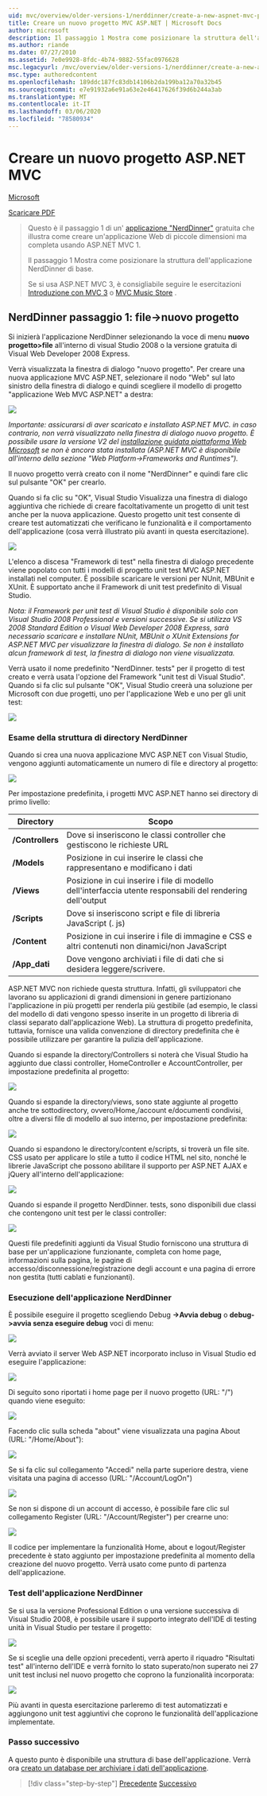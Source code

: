 ```yaml
---
uid: mvc/overview/older-versions-1/nerddinner/create-a-new-aspnet-mvc-project
title: Creare un nuovo progetto MVC ASP.NET | Microsoft Docs
author: microsoft
description: Il passaggio 1 Mostra come posizionare la struttura dell'applicazione NerdDinner di base.
ms.author: riande
ms.date: 07/27/2010
ms.assetid: 7e0e9928-8fdc-4b74-9882-55fac0976628
msc.legacyurl: /mvc/overview/older-versions-1/nerddinner/create-a-new-aspnet-mvc-project
msc.type: authoredcontent
ms.openlocfilehash: 189ddc187fc83db14106b2da199ba12a70a32b45
ms.sourcegitcommit: e7e91932a6e91a63e2e46417626f39d6b244a3ab
ms.translationtype: MT
ms.contentlocale: it-IT
ms.lasthandoff: 03/06/2020
ms.locfileid: "78580934"
---
```

# <a name="create-a-new-aspnet-mvc-project"></a>Creare un nuovo progetto ASP.NET MVC

[Microsoft](https://github.com/microsoft)

[Scaricare PDF](http://aspnetmvcbook.s3.amazonaws.com/aspnetmvc-nerdinner_v1.pdf)

> Questo è il passaggio 1 di un' [applicazione "NerdDinner"](introducing-the-nerddinner-tutorial.md) gratuita che illustra come creare un'applicazione Web di piccole dimensioni ma completa usando ASP.NET MVC 1.
> 
> Il passaggio 1 Mostra come posizionare la struttura dell'applicazione NerdDinner di base.
> 
> Se si usa ASP.NET MVC 3, è consigliabile seguire le esercitazioni [Introduzione con MVC 3](../../older-versions/getting-started-with-aspnet-mvc3/cs/intro-to-aspnet-mvc-3.md) o [MVC Music Store](../../older-versions/mvc-music-store/mvc-music-store-part-1.md) .

## <a name="nerddinner-step-1-file-gtnew-project"></a>NerdDinner passaggio 1: file-&gt;nuovo progetto

Si inizierà l'applicazione NerdDinner selezionando la voce di menu **nuovo progetto&gt;file** all'interno di visual Studio 2008 o la versione gratuita di Visual Web Developer 2008 Express.

Verrà visualizzata la finestra di dialogo "nuovo progetto". Per creare una nuova applicazione MVC ASP.NET, selezionare il nodo "Web" sul lato sinistro della finestra di dialogo e quindi scegliere il modello di progetto "applicazione Web MVC ASP.NET" a destra:

![](create-a-new-aspnet-mvc-project/_static/image1.png)

*Importante: assicurarsi di aver scaricato e installato ASP.NET MVC. in caso contrario, non verrà visualizzato nella finestra di dialogo nuovo progetto. È possibile usare la versione V2 del [installazione guidata piattaforma Web Microsoft](https://www.microsoft.com/web/downloads/platform.aspx) se non è ancora stata installata (ASP.NET MVC è disponibile all'interno della sezione "Web Platform-&gt;Frameworks and Runtimes").*

Il nuovo progetto verrà creato con il nome "NerdDinner" e quindi fare clic sul pulsante "OK" per crearlo.

Quando si fa clic su "OK", Visual Studio Visualizza una finestra di dialogo aggiuntiva che richiede di creare facoltativamente un progetto di unit test anche per la nuova applicazione. Questo progetto unit test consente di creare test automatizzati che verificano le funzionalità e il comportamento dell'applicazione (cosa verrà illustrato più avanti in questa esercitazione).

![](create-a-new-aspnet-mvc-project/_static/image2.png)

L'elenco a discesa "Framework di test" nella finestra di dialogo precedente viene popolato con tutti i modelli di progetto unit test MVC ASP.NET installati nel computer. È possibile scaricare le versioni per NUnit, MBUnit e XUnit. È supportato anche il Framework di unit test predefinito di Visual Studio.

*Nota: il Framework per unit test di Visual Studio è disponibile solo con Visual Studio 2008 Professional e versioni successive. Se si utilizza VS 2008 Standard Edition o Visual Web Developer 2008 Express, sarà necessario scaricare e installare NUnit, MBUnit o XUnit Extensions for ASP.NET MVC per visualizzare la finestra di dialogo. Se non è installato alcun framework di test, la finestra di dialogo non viene visualizzata.*

Verrà usato il nome predefinito "NerdDinner. tests" per il progetto di test creato e verrà usata l'opzione del Framework "unit test di Visual Studio". Quando si fa clic sul pulsante "OK", Visual Studio creerà una soluzione per Microsoft con due progetti, uno per l'applicazione Web e uno per gli unit test:

![](create-a-new-aspnet-mvc-project/_static/image3.png)

### <a name="examining-the-nerddinner-directory-structure"></a>Esame della struttura di directory NerdDinner

Quando si crea una nuova applicazione MVC ASP.NET con Visual Studio, vengono aggiunti automaticamente un numero di file e directory al progetto:

![](create-a-new-aspnet-mvc-project/_static/image4.png)

Per impostazione predefinita, i progetti MVC ASP.NET hanno sei directory di primo livello:

| **Directory** | **Scopo** |
| --- | --- |
| **/Controllers** | Dove si inseriscono le classi controller che gestiscono le richieste URL |
| **/Models** | Posizione in cui inserire le classi che rappresentano e modificano i dati |
| **/Views** | Posizione in cui inserire i file di modello dell'interfaccia utente responsabili del rendering dell'output |
| **/Scripts** | Dove si inseriscono script e file di libreria JavaScript (. js) |
| **/Content** | Posizione in cui inserire i file di immagine e CSS e altri contenuti non dinamici/non JavaScript |
| **/App\_dati** | Dove vengono archiviati i file di dati che si desidera leggere/scrivere. |

ASP.NET MVC non richiede questa struttura. Infatti, gli sviluppatori che lavorano su applicazioni di grandi dimensioni in genere partizionano l'applicazione in più progetti per renderla più gestibile (ad esempio, le classi del modello di dati vengono spesso inserite in un progetto di libreria di classi separato dall'applicazione Web). La struttura di progetto predefinita, tuttavia, fornisce una valida convenzione di directory predefinita che è possibile utilizzare per garantire la pulizia dell'applicazione.

Quando si espande la directory/Controllers si noterà che Visual Studio ha aggiunto due classi controller, HomeController e AccountController, per impostazione predefinita al progetto:

![](create-a-new-aspnet-mvc-project/_static/image5.png)

Quando si espande la directory/views, sono state aggiunte al progetto anche tre sottodirectory, ovvero/Home,/account e/documenti condivisi, oltre a diversi file di modello al suo interno, per impostazione predefinita:

![](create-a-new-aspnet-mvc-project/_static/image6.png)

Quando si espandono le directory/content e/scripts, si troverà un file site. CSS usato per applicare lo stile a tutto il codice HTML nel sito, nonché le librerie JavaScript che possono abilitare il supporto per ASP.NET AJAX e jQuery all'interno dell'applicazione:

![](create-a-new-aspnet-mvc-project/_static/image7.png)

Quando si espande il progetto NerdDinner. tests, sono disponibili due classi che contengono unit test per le classi controller:

![](create-a-new-aspnet-mvc-project/_static/image8.png)

Questi file predefiniti aggiunti da Visual Studio forniscono una struttura di base per un'applicazione funzionante, completa con home page, informazioni sulla pagina, le pagine di accesso/disconnessione/registrazione degli account e una pagina di errore non gestita (tutti cablati e funzionanti).

### <a name="running-the-nerddinner-application"></a>Esecuzione dell'applicazione NerdDinner

È possibile eseguire il progetto scegliendo Debug **-&gt;Avvia debug** o **debug-&gt;avvia senza eseguire debug** voci di menu:

![](create-a-new-aspnet-mvc-project/_static/image9.png)

Verrà avviato il server Web ASP.NET incorporato incluso in Visual Studio ed eseguire l'applicazione:

![](create-a-new-aspnet-mvc-project/_static/image10.png)

Di seguito sono riportati i home page per il nuovo progetto (URL: "/") quando viene eseguito:

![](create-a-new-aspnet-mvc-project/_static/image11.png)

Facendo clic sulla scheda "about" viene visualizzata una pagina About (URL: "/Home/About"):

![](create-a-new-aspnet-mvc-project/_static/image12.png)

Se si fa clic sul collegamento "Accedi" nella parte superiore destra, viene visitata una pagina di accesso (URL: "/Account/LogOn")

![](create-a-new-aspnet-mvc-project/_static/image13.png)

Se non si dispone di un account di accesso, è possibile fare clic sul collegamento Register (URL: "/Account/Register") per crearne uno:

![](create-a-new-aspnet-mvc-project/_static/image14.png)

Il codice per implementare la funzionalità Home, about e logout/Register precedente è stato aggiunto per impostazione predefinita al momento della creazione del nuovo progetto. Verrà usato come punto di partenza dell'applicazione.

### <a name="testing-the-nerddinner-application"></a>Test dell'applicazione NerdDinner

Se si usa la versione Professional Edition o una versione successiva di Visual Studio 2008, è possibile usare il supporto integrato dell'IDE di testing unità in Visual Studio per testare il progetto:

![](create-a-new-aspnet-mvc-project/_static/image15.png)

Se si sceglie una delle opzioni precedenti, verrà aperto il riquadro "Risultati test" all'interno dell'IDE e verrà fornito lo stato superato/non superato nei 27 unit test inclusi nel nuovo progetto che coprono la funzionalità incorporata:

![](create-a-new-aspnet-mvc-project/_static/image16.png)

Più avanti in questa esercitazione parleremo di test automatizzati e aggiungono unit test aggiuntivi che coprono le funzionalità dell'applicazione implementate.

### <a name="next-step"></a>Passo successivo

A questo punto è disponibile una struttura di base dell'applicazione. Verrà ora [creato un database per archiviare i dati dell'applicazione](create-a-database.md).

> [!div class="step-by-step"]
> [Precedente](introducing-the-nerddinner-tutorial.md)
> [Successivo](create-a-database.md)
